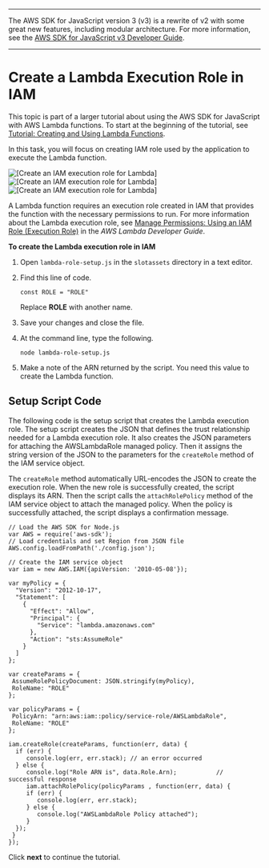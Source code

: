 --------

The AWS SDK for JavaScript version 3 \(v3\) is a rewrite of v2 with some great new features, including modular architecture\. For more information, see the [AWS SDK for JavaScript v3 Developer Guide](https://docs.aws.amazon.com/sdk-for-javascript/v3/developer-guide/welcome.html)\.

--------

# Create a Lambda Execution Role in IAM<a name="using-lambda-iam-role-setup"></a>

This topic is part of a larger tutorial about using the AWS SDK for JavaScript with AWS Lambda functions\. To start at the beginning of the tutorial, see [Tutorial: Creating and Using Lambda Functions](using-lambda-functions.md)\.

In this task, you will focus on creating IAM role used by the application to execute the Lambda function\.

![\[Create an IAM execution role for Lambda\]](http://docs.aws.amazon.com/sdk-for-javascript/v2/developer-guide/images/create-iam-role.png)![\[Create an IAM execution role for Lambda\]](http://docs.aws.amazon.com/sdk-for-javascript/v2/developer-guide/)![\[Create an IAM execution role for Lambda\]](http://docs.aws.amazon.com/sdk-for-javascript/v2/developer-guide/)

A Lambda function requires an execution role created in IAM that provides the function with the necessary permissions to run\. For more information about the Lambda execution role, see [Manage Permissions: Using an IAM Role \(Execution Role\)](https://docs.aws.amazon.com/lambda/latest/dg/intro-permission-model.html#lambda-intro-execution-role) in the *AWS Lambda Developer Guide*\. 

**To create the Lambda execution role in IAM**

1. Open `lambda-role-setup.js` in the `slotassets` directory in a text editor\.

1. Find this line of code\.

   `const ROLE = "ROLE"`

   Replace **ROLE** with another name\. 

1. Save your changes and close the file\. 

1. At the command line, type the following\.

   `node lambda-role-setup.js`

1. Make a note of the ARN returned by the script\. You need this value to create the Lambda function\. 

## Setup Script Code<a name="using-lambda-s3-setup-script"></a>

The following code is the setup script that creates the Lambda execution role\. The setup script creates the JSON that defines the trust relationship needed for a Lambda execution role\. It also creates the JSON parameters for attaching the AWSLambdaRole managed policy\. Then it assigns the string version of the JSON to the parameters for the `createRole` method of the IAM service object\. 

The `createRole` method automatically URL\-encodes the JSON to create the execution role\. When the new role is successfully created, the script displays its ARN\. Then the script calls the `attachRolePolicy` method of the IAM service object to attach the managed policy\. When the policy is successfully attached, the script displays a confirmation message\. 

```
// Load the AWS SDK for Node.js
var AWS = require('aws-sdk');
// Load credentials and set Region from JSON file
AWS.config.loadFromPath('./config.json');

// Create the IAM service object
var iam = new AWS.IAM({apiVersion: '2010-05-08'});

var myPolicy = {
  "Version": "2012-10-17",
  "Statement": [
    {
      "Effect": "Allow",
      "Principal": {
        "Service": "lambda.amazonaws.com"
      },
      "Action": "sts:AssumeRole"
    }
  ]
};

var createParams = {
 AssumeRolePolicyDocument: JSON.stringify(myPolicy),
 RoleName: "ROLE"
};

var policyParams = {
 PolicyArn: "arn:aws:iam::policy/service-role/AWSLambdaRole",
 RoleName: "ROLE"
};

iam.createRole(createParams, function(err, data) {
  if (err) {
     console.log(err, err.stack); // an error occurred
  } else {
     console.log("Role ARN is", data.Role.Arn);           // successful response
     iam.attachRolePolicy(policyParams , function(err, data) {
     if (err) {
        console.log(err, err.stack);
     } else {
        console.log("AWSLambdaRole Policy attached");
     }
  });
 }
});
```

Click **next** to continue the tutorial\.